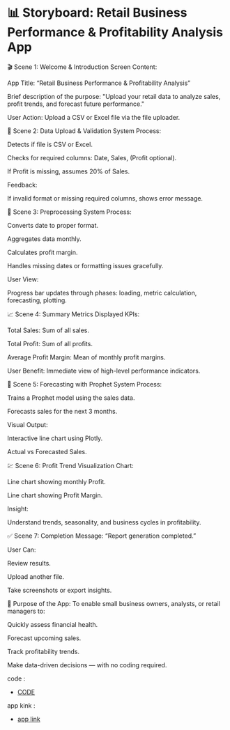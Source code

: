 # 📊 Storyboard: Retail Business Performance & Profitability Analysis App
🎬 Scene 1: Welcome & Introduction
Screen Content:

App Title: “Retail Business Performance & Profitability Analysis”

Brief description of the purpose: "Upload your retail data to analyze sales, profit trends, and forecast future performance."

User Action: Upload a CSV or Excel file via the file uploader.

📂 Scene 2: Data Upload & Validation
System Process:

Detects if file is CSV or Excel.

Checks for required columns: Date, Sales, (Profit optional).

If Profit is missing, assumes 20% of Sales.

Feedback:

If invalid format or missing required columns, shows error message.

🔄 Scene 3: Preprocessing
System Process:

Converts date to proper format.

Aggregates data monthly.

Calculates profit margin.

Handles missing dates or formatting issues gracefully.

User View:

Progress bar updates through phases: loading, metric calculation, forecasting, plotting.

📈 Scene 4: Summary Metrics
Displayed KPIs:

Total Sales: Sum of all sales.

Total Profit: Sum of all profits.

Average Profit Margin: Mean of monthly profit margins.

User Benefit: Immediate view of high-level performance indicators.

🔮 Scene 5: Forecasting with Prophet
System Process:

Trains a Prophet model using the sales data.

Forecasts sales for the next 3 months.

Visual Output:

Interactive line chart using Plotly.

Actual vs Forecasted Sales.

💹 Scene 6: Profit Trend Visualization
Chart:

Line chart showing monthly Profit.

Line chart showing Profit Margin.

Insight:

Understand trends, seasonality, and business cycles in profitability.

✅ Scene 7: Completion
Message: “Report generation completed.”

User Can:

Review results.

Upload another file.

Take screenshots or export insights.

🎯 Purpose of the App:
To enable small business owners, analysts, or retail managers to:

Quickly assess financial health.

Forecast upcoming sales.

Track profitability trends.

Make data-driven decisions — with no coding required.

code :
 - <a href = "https://github.com/akshya408/retail_analysis/blob/main/retail_analysis_app%20-%20Copy.py">CODE</a>

app kink :
- <a href = http://localhost:8506 >app link</a>
